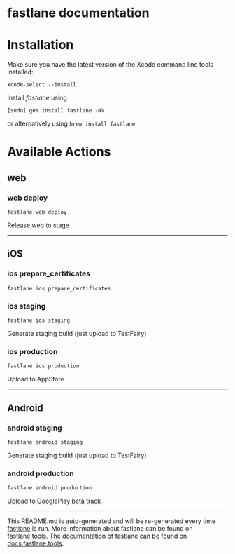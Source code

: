 # fastlane documentation

# Installation

Make sure you have the latest version of the Xcode command line tools installed:

```
xcode-select --install
```

Install _fastlane_ using

```
[sudo] gem install fastlane -NV
```

or alternatively using `brew install fastlane`

# Available Actions

## web

### web deploy

```
fastlane web deploy
```

Release web to stage

---

## iOS

### ios prepare_certificates

```
fastlane ios prepare_certificates
```

### ios staging

```
fastlane ios staging
```

Generate staging build (just upload to TestFairy)

### ios production

```
fastlane ios production
```

Upload to AppStore

---

## Android

### android staging

```
fastlane android staging
```

Generate staging build (just upload to TestFairy)

### android production

```
fastlane android production
```

Upload to GooglePlay beta track

---

This README.md is auto-generated and will be re-generated every time [fastlane](https://fastlane.tools) is run.
More information about fastlane can be found on [fastlane.tools](https://fastlane.tools).
The documentation of fastlane can be found on [docs.fastlane.tools](https://docs.fastlane.tools).
